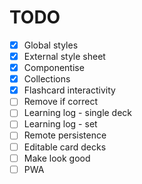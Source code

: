 # TODO
- [x] Global styles
- [x] External style sheet
- [x] Componentise
- [x] Collections
- [x] Flashcard interactivity
- [ ] Remove if correct
- [ ] Learning log - single deck
- [ ] Learning log - set
- [ ] Remote persistence
- [ ] Editable card decks
- [ ] Make look good
- [ ] PWA